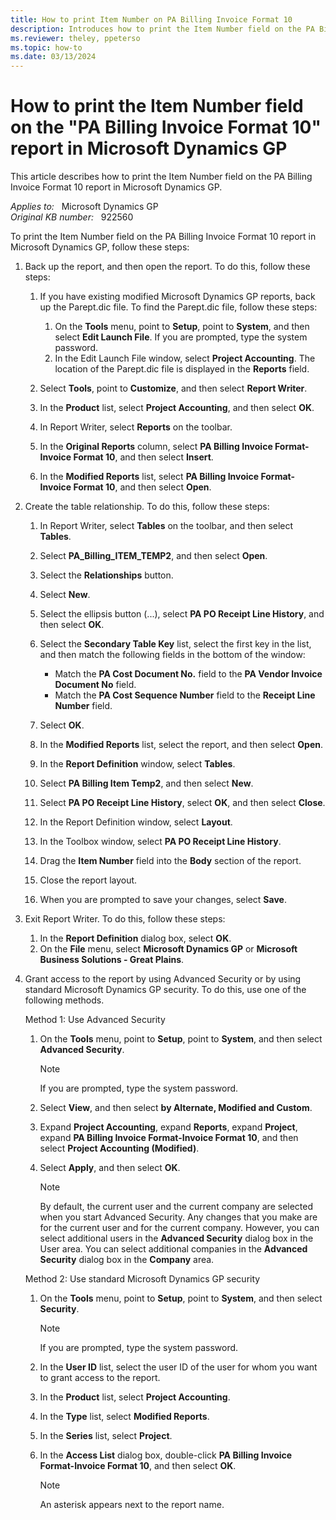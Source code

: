 ```yaml
---
title: How to print Item Number on PA Billing Invoice Format 10 
description: Introduces how to print the Item Number field on the PA Billing Invoice Format 10 report in Microsoft Dynamics GP.
ms.reviewer: theley, ppeterso
ms.topic: how-to
ms.date: 03/13/2024
---
```

# How to print the Item Number field on the "PA Billing Invoice Format 10" report in Microsoft Dynamics GP

This article describes how to print the Item Number field on the PA Billing Invoice Format 10 report in Microsoft Dynamics GP.

_Applies to:_ &nbsp; Microsoft Dynamics GP  
_Original KB number:_ &nbsp; 922560

To print the Item Number field on the PA Billing Invoice Format 10 report in Microsoft Dynamics GP, follow these steps:

1. Back up the report, and then open the report. To do this, follow these steps:

   1. If you have existing modified Microsoft Dynamics GP reports, back up the Parept.dic file. To find the Parept.dic file, follow these steps:

      1. On the **Tools** menu, point to **Setup**, point to **System**, and then select **Edit Launch File**. If you are prompted, type the system password.
      2. In the Edit Launch File window, select **Project Accounting**. The location of the Parept.dic file is displayed in the **Reports** field.

   2. Select **Tools**, point to **Customize**, and then select **Report Writer**.
   3. In the **Product** list, select **Project Accounting**, and then select **OK**.
   4. In Report Writer, select **Reports** on the toolbar.
   5. In the **Original Reports** column, select **PA Billing Invoice Format-Invoice Format 10**, and then select **Insert**.
   6. In the **Modified Reports** list, select **PA Billing Invoice Format-Invoice Format 10**, and then select **Open**.

2. Create the table relationship. To do this, follow these steps:

    1. In Report Writer, select **Tables** on the toolbar, and then select **Tables**.

    2. Select **PA_Billing_ITEM_TEMP2**, and then select **Open**.
    3. Select the **Relationships** button.
    4. Select **New**.
    5. Select the ellipsis button (...), select **PA PO Receipt Line History**, and then select **OK**.
    6. Select the **Secondary Table Key** list, select the first key in the list, and then match the following fields in the bottom of the window:

        - Match the **PA Cost Document No.** field to the **PA Vendor Invoice Document No** field.
        - Match the **PA Cost Sequence Number** field to the **Receipt Line Number** field.

    7. Select **OK**.
    8. In the **Modified Reports** list, select the report, and then select **Open**.
    9. In the **Report Definition** window, select **Tables**.
    10. Select **PA Billing Item Temp2**, and then select **New**.
    11. Select **PA PO Receipt Line History**, select **OK**, and then select **Close**.
    12. In the Report Definition window, select **Layout**.
    13. In the Toolbox window, select **PA PO Receipt Line History**.
    14. Drag the **Item Number** field into the **Body** section of the report.
    15. Close the report layout.
    16. When you are prompted to save your changes, select **Save**.

3. Exit Report Writer. To do this, follow these steps:

    1. In the **Report Definition** dialog box, select **OK**.
    2. On the **File** menu, select **Microsoft Dynamics GP** or **Microsoft Business Solutions - Great Plains**.

4. Grant access to the report by using Advanced Security or by using standard Microsoft Dynamics GP security. To do this, use one of the following methods.

   Method 1: Use Advanced Security

    1. On the **Tools** menu, point to **Setup**, point to **System**, and then select **Advanced Security**.

       > [!NOTE]
       > If you are prompted, type the system password.

    2. Select **View**, and then select **by Alternate, Modified and Custom**.
    3. Expand **Project Accounting**, expand **Reports**, expand **Project**, expand **PA Billing Invoice Format-Invoice Format 10**, and then select **Project Accounting (Modified)**.
    4. Select **Apply**, and then select **OK**.

        > [!NOTE]
        > By default, the current user and the current company are selected when you start Advanced Security. Any changes that you make are for the current user and for the current company. However, you can select additional users in the **Advanced Security** dialog box in the User area. You can select additional companies in the **Advanced Security** dialog box in the **Company** area.

    Method 2: Use standard Microsoft Dynamics GP security

    1. On the **Tools** menu, point to **Setup**, point to **System**, and then select **Security**.

       > [!NOTE]
       > If you are prompted, type the system password.

    2. In the **User ID** list, select the user ID of the user for whom you want to grant access to the report.
    3. In the **Product** list, select **Project Accounting**.
    4. In the **Type** list, select **Modified Reports**.
    5. In the **Series** list, select **Project**.
    6. In the **Access List** dialog box, double-click **PA Billing Invoice Format-Invoice Format 10**, and then select **OK**.

       > [!NOTE]
       > An asterisk appears next to the report name.
